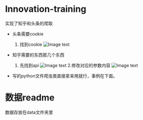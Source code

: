# Innovation-training
实现了知乎和头条的爬取

- 头条需要cookie

    1. 找到cookie
    ![Image text](./image/c.png)


- 知乎需要的东西那几个东西

    1. 先找到api
![Image text](./image/a.png)
    2.修改对应的参数内容
![Image text](./image/b.png)

- 写的python文件爬虫类直接拿来用就行，事例在下面。

# 数据readme

数据存放在data文件夹里